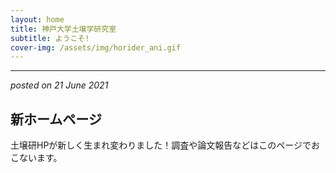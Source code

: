 ```yaml
---
layout: home
title: 神戸大学土壌学研究室
subtitle: ようこそ!
cover-img: /assets/img/horider_ani.gif
---
```

***
_posted on 21 June 2021_
## 新ホームページ
土壌研HPが新しく生まれ変わりました！調査や論文報告などはこのページでおこないます。
